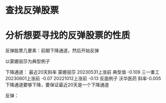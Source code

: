 # 查找反弹股票
# 分析想要寻找的反弹股票的性质

反弹股票几要素：前期下降通道，然后开始反弹

以蒙娜丽莎为典型例子

下降通道：
    最近20天斜率
        蒙娜丽莎 20230531上涨前 典型值 -0.109
        三一重工 20230601上涨前 -0.07
                20221012上涨前 -0.13
        反面例子 沃华医药 斜率-0.005
    下降通道要够下降，要保证最近20天是一个下降通道

反弹：
